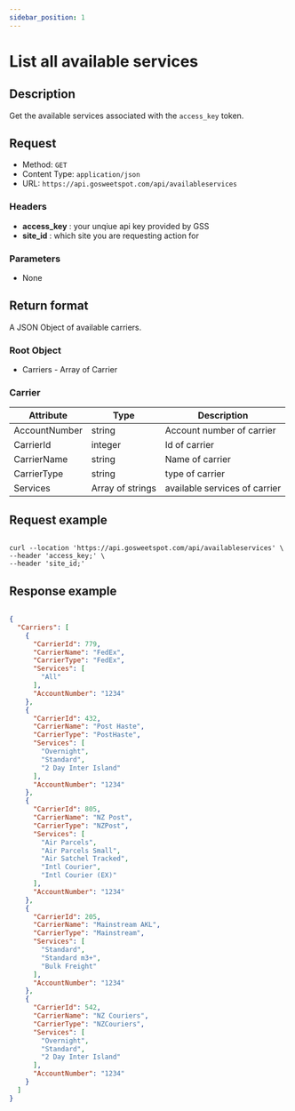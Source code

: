 ```yaml
---
sidebar_position: 1
---
```


# List all available services

## Description

Get the available services associated with the `access_key` token.

## Request

-   Method: `GET`
-   Content Type: `application/json`
-   URL: `https://api.gosweetspot.com/api/availableservices`

### Headers

- **access_key** : your unqiue api key provided by GSS
- **site_id** : which site you are requesting action for

### Parameters

-   None

## Return format

A JSON Object of available carriers.

### Root Object

-   Carriers - Array of Carrier

### Carrier

| Attribute     | Type             | Description                   |
| ------------- | ---------------- | ----------------------------- |
| AccountNumber | string           | Account number of carrier     |
| CarrierId     | integer          | Id of carrier                 |
| CarrierName   | string           | Name of carrier               |
| CarrierType   | string           | type of carrier               |
| Services      | Array of strings | available services of carrier |


## Request example

``` Curl

curl --location 'https://api.gosweetspot.com/api/availableservices' \
--header 'access_key;' \
--header 'site_id;'

```

## Response example

``` Json

{
  "Carriers": [
    {
      "CarrierId": 779,
      "CarrierName": "FedEx",
      "CarrierType": "FedEx",
      "Services": [
        "All"
      ],
      "AccountNumber": "1234"
    },
    {
      "CarrierId": 432,
      "CarrierName": "Post Haste",
      "CarrierType": "PostHaste",
      "Services": [
        "Overnight",
        "Standard",
        "2 Day Inter Island"
      ],
      "AccountNumber": "1234"
    },
    {
      "CarrierId": 805,
      "CarrierName": "NZ Post",
      "CarrierType": "NZPost",
      "Services": [
        "Air Parcels",
        "Air Parcels Small",
        "Air Satchel Tracked",
        "Intl Courier",
        "Intl Courier (EX)"
      ],
      "AccountNumber": "1234"
    },
    {
      "CarrierId": 205,
      "CarrierName": "Mainstream AKL",
      "CarrierType": "Mainstream",
      "Services": [
        "Standard",
        "Standard m3+",
        "Bulk Freight"
      ],
      "AccountNumber": "1234"
    },
    {
      "CarrierId": 542,
      "CarrierName": "NZ Couriers",
      "CarrierType": "NZCouriers",
      "Services": [
        "Overnight",
        "Standard",
        "2 Day Inter Island"
      ],
      "AccountNumber": "1234"
    }
  ]
}

```
